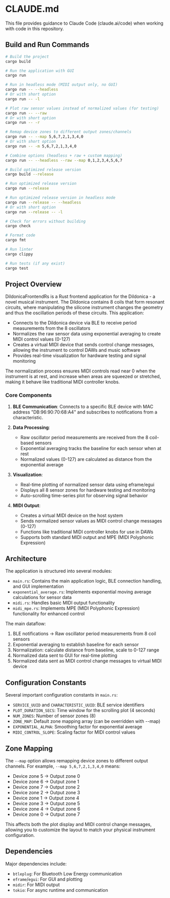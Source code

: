 # CLAUDE.md

This file provides guidance to Claude Code (claude.ai/code) when working with code in this repository.

## Build and Run Commands

```bash
# Build the project
cargo build

# Run the application with GUI
cargo run

# Run in headless mode (MIDI output only, no GUI)
cargo run -- --headless
# Or with short option
cargo run -- -l

# Plot raw sensor values instead of normalized values (for testing)
cargo run -- --raw
# Or with short option  
cargo run -- -r

# Remap device zones to different output zones/channels
cargo run -- --map 5,6,7,2,1,3,4,0
# Or with short option
cargo run -- -m 5,6,7,2,1,3,4,0

# Combine options (headless + raw + custom mapping)
cargo run -- --headless --raw --map 0,1,2,3,4,5,6,7

# Build optimized release version
cargo build --release

# Run optimized release version
cargo run --release

# Run optimized release version in headless mode
cargo run --release -- --headless
# Or with short option
cargo run --release -- -l

# Check for errors without building
cargo check

# Format code
cargo fmt

# Run linter
cargo clippy

# Run tests (if any exist)
cargo test
```

## Project Overview

DildonicaFrontendRs is a Rust frontend application for the Dildonica - a novel musical instrument. The Dildonica contains 8 coils that form resonant circuits, where manipulating the silicone instrument changes the geometry and thus the oscillation periods of these circuits. This application:

- Connects to the Dildonica device via BLE to receive period measurements from the 8 oscillators
- Normalizes the raw sensor data using exponential averaging to create MIDI control values (0-127)
- Creates a virtual MIDI device that sends control change messages, allowing the instrument to control DAWs and music software
- Provides real-time visualization for hardware testing and signal monitoring

The normalization process ensures MIDI controls read near 0 when the instrument is at rest, and increase when areas are squeezed or stretched, making it behave like traditional MIDI controller knobs.

### Core Components

1. **BLE Communication**: Connects to a specific BLE device with MAC address "DB:96:90:70:68:A4" and subscribes to notifications from a characteristic.

2. **Data Processing**: 
   - Raw oscillator period measurements are received from the 8 coil-based sensors
   - Exponential averaging tracks the baseline for each sensor when at rest
   - Normalized values (0-127) are calculated as distance from the exponential average

3. **Visualization**:
   - Real-time plotting of normalized sensor data using eframe/egui
   - Displays all 8 sensor zones for hardware testing and monitoring
   - Auto-scrolling time-series plot for observing signal behavior

4. **MIDI Output**:
   - Creates a virtual MIDI device on the host system
   - Sends normalized sensor values as MIDI control change messages (0-127)
   - Functions like traditional MIDI controller knobs for use in DAWs
   - Supports both standard MIDI output and MPE (MIDI Polyphonic Expression)

## Architecture

The application is structured into several modules:

- `main.rs`: Contains the main application logic, BLE connection handling, and GUI implementation
- `exponential_average.rs`: Implements exponential moving average calculations for sensor data
- `midi.rs`: Handles basic MIDI output functionality
- `midi_mpe.rs`: Implements MPE (MIDI Polyphonic Expression) functionality for enhanced control

The main dataflow:
1. BLE notifications -> Raw oscillator period measurements from 8 coil sensors
2. Exponential averaging to establish baseline for each sensor
3. Normalization: calculate distance from baseline, scale to 0-127 range
4. Normalized data sent to GUI for real-time plotting
5. Normalized data sent as MIDI control change messages to virtual MIDI device

## Configuration Constants

Several important configuration constants in `main.rs`:
- `SERVICE_UUID` and `CHARACTERISTIC_UUID`: BLE service identifiers
- `PLOT_DURATION_SECS`: Time window for the scrolling plot (4 seconds)
- `NUM_ZONES`: Number of sensor zones (8)
- `ZONE_MAP`: Default zone mapping array (can be overridden with --map)
- `EXPONENTIAL_ALPHA`: Smoothing factor for exponential average
- `MIDI_CONTROL_SLOPE`: Scaling factor for MIDI control values

## Zone Mapping

The `--map` option allows remapping device zones to different output channels. For example, `--map 5,6,7,2,1,3,4,0` means:
- Device zone 5 → Output zone 0
- Device zone 6 → Output zone 1  
- Device zone 7 → Output zone 2
- Device zone 2 → Output zone 3
- Device zone 1 → Output zone 4
- Device zone 3 → Output zone 5
- Device zone 4 → Output zone 6
- Device zone 0 → Output zone 7

This affects both the plot display and MIDI control change messages, allowing you to customize the layout to match your physical instrument configuration.

## Dependencies

Major dependencies include:
- `btleplug`: For Bluetooth Low Energy communication
- `eframe`/`egui`: For GUI and plotting
- `midir`: For MIDI output
- `tokio`: For async runtime and communication